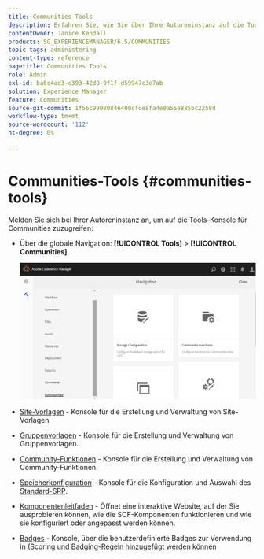 ```yaml
---
title: Communities-Tools
description: Erfahren Sie, wie Sie über Ihre Autoreninstanz auf die Tools-Konsole für Communities zugreifen können.
contentOwner: Janice Kendall
products: SG_EXPERIENCEMANAGER/6.5/COMMUNITIES
topic-tags: administering
content-type: reference
pagetitle: Communities Tools
role: Admin
exl-id: ba6c4ad3-c393-42d8-9f1f-d59947c3e7ab
solution: Experience Manager
feature: Communities
source-git-commit: 1f56c99980846400cfde8fa4e9a55e885bc2258d
workflow-type: tm+mt
source-wordcount: '112'
ht-degree: 0%

---
```


# Communities-Tools {#communities-tools}

Melden Sie sich bei Ihrer Autoreninstanz an, um auf die Tools-Konsole für Communities zuzugreifen:

* Über die globale Navigation: **[!UICONTROL Tools]** > **[!UICONTROL Communities]**.

  ![Communities](assets/communities-home.png)

* [Site-Vorlagen](sites.md) - Konsole für die Erstellung und Verwaltung von Site-Vorlagen

* [Gruppenvorlagen](tools-groups.md) - Konsole für die Erstellung und Verwaltung von Gruppenvorlagen.

* [Community-Funktionen](functions.md) - Konsole für die Erstellung und Verwaltung von Community-Funktionen.

* [Speicherkonfiguration](srp-config.md) - Konsole für die Konfiguration und Auswahl des [Standard-SRP](working-with-srp.md).

* [Komponentenleitfaden](components-guide.md) - Öffnet eine interaktive Website, auf der Sie ausprobieren können, wie die SCF-Komponenten funktionieren und wie sie konfiguriert oder angepasst werden können.

* [Badges](badges.md) - Konsole, über die benutzerdefinierte Badges zur Verwendung in (Scoring[ und Badging-Regeln hinzugefügt werden können](implementing-scoring.md)
